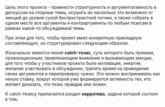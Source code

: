 Цель этого проекта - привнести структурность и аргументативность в дискуссии на спорные темы, осушить их насколько это возможно от эмоций до уровня сухой беспристрастной логики, а также собрать в одном месте все аргументы и контраргументы по любым тезисам в рамках какой-то обсуждаемой темы.

При этом для того, чтобы проект имел конкретную прикладную составляющую, он структурирован следующим образом.

Изначально имеется некий **catch-тезис**, суть которого быть прямым, провокационным, привлекающим внимание и вызывающим эмоции, для того чтобы у участников проекта была мотивация, энергия, желание участвовать в обсуждении, тратить время на приведение своих аргументов и перепроверку чужих. Это можно воспринимать как некую ставку, вокруг которой уже формируется активность тех, кто желает доказать, что тезис правдив или ложен.

К catch-тезису прилагается раздел **нарратива**, задача которой состоит в том, 
